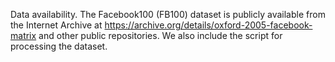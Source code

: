Data availability. The Facebook100 (FB100) dataset is publicly available from the Internet Archive at https://archive.org/details/oxford-2005-facebook-matrix and other public repositories. We also include the script for processing the dataset.
